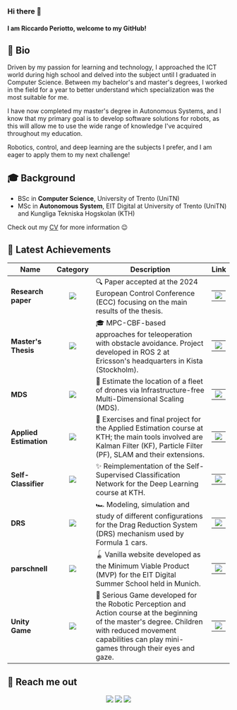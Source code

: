 ### Hi there 👋
#### I am Riccardo Periotto, welcome to my GitHub!

## 🧬 Bio
Driven by my passion for learning and technology, I approached the ICT world during high school and delved into the subject until I graduated in Computer Science. Between my bachelor's and master's degrees, I worked in the field for a year to better understand which specialization was the most suitable for me.

I have now completed my master's degree in Autonomous Systems, and I know that my primary goal is to develop software solutions for robots, as this will allow me to use the wide range of knowledge I've acquired throughout my education.
       
Robotics, control, and deep learning are the subjects I prefer, and I am eager to apply them to my next challenge!

## 🎓 Background
- BSc in **Computer Science**, University of Trento (UniTN)
- MSc in **Autonomous System**, EIT Digital at University of Trento (UniTN) and Kungliga Tekniska Hogskolan (KTH)

Check out my [CV](https://riccardoperiotto.github.io/CV_RiccardoPeriotto.pdf) for more information 😉

## 🚀 Latest Achievements  
| Name | Category | Description | Link |
| --- | :---: | --- | --- |
| <b>Research paper</b> | [![](https://img.shields.io/badge/🤖-%20Robotics-informational?style=flat&logoColor=white&color=orange)]() | 🔍 Paper accepted at the 2024 European Control Conference (ECC) focusing on the main results of the thesis. | <table><tr><td> [![](https://img.shields.io/badge/--informational?style=flat&logo=arxiv&logoColor=black&color=white)](https://arxiv.org/abs/2403.18650) </td></tr></table> |
| <b>Master's Thesis</b> | [![](https://img.shields.io/badge/🤖-%20Robotics-informational?style=flat&logoColor=white&color=orange)]() | 🎓 MPC-CBF-based approaches for teleoperation with obstacle avoidance. Project developed in ROS 2 at Ericsson's headquarters in Kista (Stockholm). | <table><tr><td> [![](https://img.shields.io/badge/--informational?style=flat&logo=ericsson&logoColor=black&color=white)](https://urn.kb.se/resolve?urn=urn:nbn:se:kth:diva-344665) </td></tr></table> |
| <b>MDS</b> | [![](https://img.shields.io/badge/🤖-%20Robotics-informational?style=flat&logoColor=white&color=orange)]() | 🚁 Estimate the location of a fleet of drones via Infrastructure-free Multi-Dimensional Scaling (MDS). | <table><tr><td> [![](https://img.shields.io/badge/--informational?style=flat&logo=github&logoColor=black&color=white)](https://github.com/riccardoperiotto/UniTN-146040-UnmannedVehicles)</td></tr></table> |
| <b>Applied Estimation</b> | [![](https://img.shields.io/badge/🤖-%20Robotics-informational?style=flat&logoColor=white&color=orange)]() | 🍎 Exercises and final project for the Applied Estimation course at KTH; the main tools involved are Kalman Filter (KF), Particle Filter (PF), SLAM and their extensions. | <table><tr><td> [![](https://img.shields.io/badge/--informational?style=flat&logo=github&logoColor=black&color=white)](https://github.com/riccardoperiotto/KTH-EL2320-AppliedEstimation) </td></tr></table> |
| <b>Self-Classifier</b> | [![](https://img.shields.io/badge/💻-%20CS-informational?style=flat&logoColor=white&color=blue)]() | ✨ Reimplementation of the Self-Supervised Classification Network for the Deep Learning course at KTH. | <table><tr><td> [![](https://img.shields.io/badge/--informational?style=flat&logo=github&logoColor=black&color=white)](https://github.com/riccardoperiotto/KTH-DD2412-DeepLearningAdvanced/tree/main) </td></tr></table> |
| <b>DRS</b> | [![](https://img.shields.io/badge/🤖-%20Robotics-informational?style=flat&logoColor=white&color=orange)]() | 🏎 Modeling, simulation and study of different configurations for the Drag Reduction System (DRS) mechanism used by Formula 1 cars. | <table><tr><td> [![](https://img.shields.io/badge/--informational?style=flat&logo=github&logoColor=black&color=white)](https://github.com/riccardoperiotto/UniTN-140469-ModelingSimulationMechatronicsSystems) </td></tr></table> | 
| <b>parschnell</b> | [![](https://img.shields.io/badge/💻-%20CS-informational?style=flat&logoColor=white&color=blue)]() | 🪀 Vanilla website developed as the Minimum Viable Product (MVP) for the EIT Digital Summer School held in Munich. | <table><tr><td> [![](https://img.shields.io/badge/--informational?style=flat&logo=github&logoColor=black&color=white)](https://github.com/riccardoperiotto/EIT-SummerSchool/tree/main) </td></tr></table> | 
| <b>Unity Game</b> | [![](https://img.shields.io/badge/💻-%20CS-informational?style=flat&logoColor=white&color=blue)]() | 🦋 Serious Game developed for the Robotic Perception and Action course at the beginning of the master's degree. Children with reduced movement capabilities can play mini-games through their eyes and gaze. | <table><tr><td> [![](https://img.shields.io/badge/--informational?style=flat&logo=github&logoColor=black&color=white)](https://github.com/riccardoperiotto/UniTN-140506-RoboticPerceptionAndAction/tree/main) </td></tr></table> | 

## 🤙 Reach me out
<div align="center">

[![](https://img.shields.io/badge/-Linkedin-informational?style=for-the-badge&logo=linkedin&logoColor=white&color=2867B2)](https://linkedin.com/in/riccardoperiotto)
[![](https://img.shields.io/badge/-Telegram-informational?style=for-the-badge&logo=telegram&logoColor=white&color=0088cc)](https://t.me/periot)
[![](https://img.shields.io/badge/-Instagram-informational?style=for-the-badge&logo=instagram&logoColor=white&color=C13584)](https://instagram.com/riccardoperiotto)

</div>
